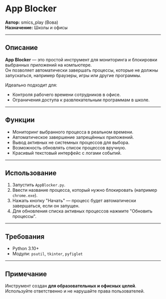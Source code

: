 # App Blocker

**Автор:** smics_play (Вова)  
**Назначение:** Школы и офисы

---

## Описание

**App Blocker** — это простой инструмент для мониторинга и блокировки выбранных приложений на компьютере.  
Он позволяет автоматически завершать процессы, которые не должны запускаться, например браузеры, игры или другие программы.

Идеально подходит для:

- Контроля рабочего времени сотрудников в офисе.  
- Ограничения доступа к развлекательным программам в школе.  

---

## Функции

- Мониторинг выбранного процесса в реальном времени.  
- Автоматическое завершение запрещённых приложений.  
- Вывод активных не системных процессов для выбора.  
- Возможность обновлять список процессов вручную.  
- Красивый текстовый интерфейс с логами событий.

---

## Использование

1. Запустить `AppBlocker.py`.  
2. Ввести название процесса, который нужно блокировать (например `chrome.exe`).  
3. Нажать кнопку "Начать" — процесс будет автоматически завершаться, если он запущен.  
4. Для обновления списка активных процессов нажмите "Обновить процессы".

---

## Требования

- Python 3.10+  
- Модули: `psutil`, `tkinter`, `pyfiglet`

---

## Примечание

Инструмент создан **для образовательных и офисных целей**.  
Используйте ответственно и не нарушайте права пользователей.
